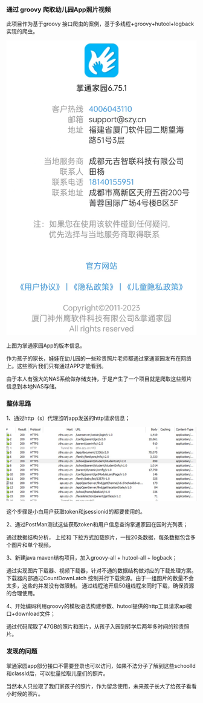 ### 通过 groovy 爬取幼儿园App照片视频

此项目作为基于groovy 接口爬虫的案例，基于多线程+groovy+hutool+logback实现的爬虫。

![](images/5a5accf0456ee4758a5ae4d58a91ac6.jpg)

上图为掌通家园App的版本信息。


作为孩子的家长，娃娃在幼儿园的一些珍贵照片老师都通过掌通家园发布在网络上。这些照片我们只有通过APP才能看到。

由于本人有强大的NAS系统做存储支持，于是产生了一个项目就是爬取这些照片信息到本地NAS存储。

### 整体思路

1、通过http（s）代理监听app发送的http请求信息；

![](images/20230127195922.jpg)

   这个步骤是小白用户获取token和jsessionid的都要使用的。

2、通过PostMan测试这些获取token和用户信息查询掌通家园在园时光列表；

  通过数据结构分析， 上拉和 下拉方式加载照片，一拉20条数据，每条数据包含多个图片和单个视频。

3、新建java maven结构项目，加入groovy-all + hutool-all + logback；
    
   通过实现图片下载器、视频下载器，针对不通的数据结构做对应的下载处理方案。下载器内部通过CountDownLatch 控制并行下载资源。由于一组图片的数量不会太多，这些的并发没有做限制。
通过线程池开启50组线程来同时下载，确保资源的合理使用。

4、开始编码利用groovy的模板语法构建参数、hutool提供的http工具请求api接口+download文件；


通过代码爬取了47GB的照片和图片，从孩子入园到转学后两年多时间的珍贵照片。

### 发现的问题

掌通家园app部分接口不需要登录也可以访问，如果不法分子了解到这些schoolId和classId后，可以批量拉取儿童们的照片。

当然本人只拉取了我们家孩子的照片，作为留念使用，未来孩子长大了给孩子看看小时候的照片。



